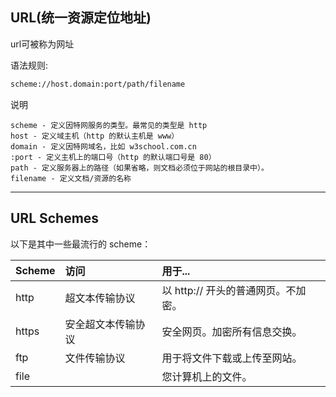 ## URL\(统一资源定位地址\)

url可被称为网址

语法规则:

```HTML
scheme://host.domain:port/path/filename
```

说明

```
scheme - 定义因特网服务的类型。最常见的类型是 http
host - 定义域主机（http 的默认主机是 www）
domain - 定义因特网域名，比如 w3school.com.cn
:port - 定义主机上的端口号（http 的默认端口号是 80）
path - 定义服务器上的路径（如果省略，则文档必须位于网站的根目录中）。
filename - 定义文档/资源的名称
```

---

## URL Schemes

以下是其中一些最流行的 scheme：

| Scheme | 访问 | 用于... |
| :--- | :--- | :--- |
| http | 超文本传输协议 | 以 http:// 开头的普通网页。不加密。 |
| https | 安全超文本传输协议 | 安全网页。加密所有信息交换。 |
| ftp | 文件传输协议 | 用于将文件下载或上传至网站。 |
| file |  | 您计算机上的文件。 |



